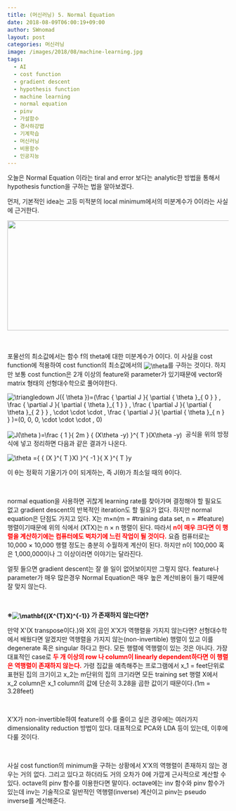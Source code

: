 ```yaml
---
title: (머신러닝) 5. Normal Equation
date: 2018-08-09T06:00:19+09:00
author: SWnomad
layout: post
categories: 머신러닝
image: /images/2018/08/machine-learning.jpg
tags:
  - AI
  - cost function
  - gradient descent
  - hypothesis function
  - machine learning
  - normal equation
  - pinv
  - 가설함수
  - 경사하강법
  - 기계학습
  - 머신러닝
  - 비용함수
  - 인공지능
---
```

오늘은 Normal Equation 이라는 tiral and error 보다는 analytic한 방법을 통해서 hypothesis function을 구하는 법을 알아보겠다.

먼저, 기본적인 idea는 고등 미적분의 local minimum에서의 미분계수가 0이라는 사실에 근거한다.

<img class="aligncenter  wp-image-259" src="/images/2018/08/1-3.jpg" alt="" width="613" height="250" srcset="/images/2018/08/1-3.jpg 900w, /images/2018/08/1-3-300x122.jpg 300w, /images/2018/08/1-3-768x313.jpg 768w" sizes="(max-width: 613px) 100vw, 613px" /> 

&nbsp;

포물선의 최소값에서는 함수 f의 theta에 대한 미분계수가 0이다. 이 사실을 cost function에 적용하여 cost function의 최소값에서의 <img src="https://latex.codecogs.com/gif.latex?\theta" alt="\theta" align="absmiddle" />를 구하는 것이다. 하지만 보통 cost function은 2개 이상의 feature와 parameter가 있기때문에 vector와 matrix 형태의 선형대수학으로 풀어야한다.

<img src="https://latex.codecogs.com/gif.latex?\triangledown&space;J({&space;\theta&space;})=(\frac&space;{&space;\partial&space;J&space;}{&space;\partial&space;{&space;\theta&space;}_{&space;0&space;}&space;}&space;,&space;\frac&space;{&space;\partial&space;J&space;}{&space;\partial&space;{&space;\theta&space;}_{&space;1&space;}&space;}&space;,&space;\frac&space;{&space;\partial&space;J&space;}{&space;\partial&space;{&space;\theta&space;}_{&space;2&space;}&space;}&space;,&space;\cdot&space;\cdot&space;\cdot&space;,&space;\frac&space;{&space;\partial&space;J&space;}{&space;\partial&space;{&space;\theta&space;}_{&space;n&space;}&space;}&space;)=(0,&space;0,&space;0,&space;\cdot&space;\cdot&space;\cdot&space;,&space;0)" alt="\triangledown J({ \theta })=(\frac { \partial J }{ \partial { \theta }_{ 0 } } , \frac { \partial J }{ \partial { \theta }_{ 1 } } , \frac { \partial J }{ \partial { \theta }_{ 2 } } , \cdot \cdot \cdot , \frac { \partial J }{ \partial { \theta }_{ n } } )=(0, 0, 0, \cdot \cdot \cdot , 0)" align="absmiddle" /> 

<img src="https://latex.codecogs.com/gif.latex?J(\theta&space;)=\frac&space;{&space;1&space;}{&space;2m&space;}&space;{&space;(X\theta&space;-y)&space;}^{&space;T&space;}(X\theta&space;-y)" alt="J(\theta )=\frac { 1 }{ 2m } { (X\theta -y) }^{ T }(X\theta -y)" align="absmiddle" />  공식을 위의 방정식에 넣고 정리하면 다음과 같은 결과가 나온다.

<img src="https://latex.codecogs.com/gif.latex?\theta&space;={&space;{&space;(X&space;}^{&space;T&space;}X)&space;}^{&space;-1&space;}{&space;X&space;}^{&space;T&space;}y" alt="\theta ={ { (X }^{ T }X) }^{ -1 }{ X }^{ T }y" align="absmiddle" /> 

이 θ는 정확히 기울기가 0이 되게하는, 즉 J(θ)가 최소일 때의 θ이다.

&nbsp;

normal equation을 사용하면 귀찮게 learning rate를 찾아가며 결정해야 할 필요도 없고 gradient descent의 반복적인 iteration도 할 필요가 없다. 하지만 normal equation은 단점도 가지고 있다. X는 m×n(m = #training data set, n = #feature) 행렬이기때문에 위의 식에서 (XTX)는 n × n 행렬이 된다. 따라서 <span style="color: #ff0000;"><strong>n이 매우 크다면 이 행렬을 계산하기에는 컴퓨터에도 벅차기에 느린 작업이 될 것이다.</strong></span> 요즘 컴퓨터로는 10,000 × 10,000 행렬 정도는 충분히 수월하게 계산이 된다. 하지만 n이 100,000 혹은 1,000,000이나 그 이상이라면 이야기는 달라진다.

얼핏 들으면 gradient descent는 잘 쓸 일이 없어보이지만 그렇지 않다. feature나 parameter가 매우 많은경우 Normal Equation은 매우 높은 계산비용이 들기 때문에 잘 맞지 않는다.

&nbsp;

**※<img src="https://latex.codecogs.com/gif.latex?\mathbf{(X^{T}X)^{-1}}" alt="\mathbf{(X^{T}X)^{-1}}" align="absmiddle" /> 가 존재하지 않는다면?**

만약 X'(X transpose이다.)와 X의 곱인 X&#8217;X가 역행렬을 가지지 않는다면? 선형대수학에서 배웠다면 알겠지만 역행렬을 가지지 않는(non-invertible) 행렬이 있고 이를 degenerate 혹은 singular 하다고 한다. 모든 행렬에 역행렬이 있는 것은 아니다. 가장 대표적인 case로 <span style="color: #ff0000;"><strong>두 개 이상의 row 나 column이 linearly dependent하다면 이 행렬은 역행렬이 존재하지 않는다.</strong></span> 가령 집값을 예측해주는 프로그램에서 x\_1 = feet단위로 표현된 집의 크기이고 x\_2는 m단위의 집의 크기라면 모든 training set 행렬 X에서 x\_2 column은 x\_1 column의 값에 단순히 3.28을 곱한 값이기 때문이다.(1m = 3.28feet)

&nbsp;

X&#8217;X가 non-invertible하여 feature의 수를 줄이고 싶은 경우에는 여러가지 dimensionality reduction 방법이 있다. 대표적으로 PCA와 LDA 등이 있는데, 이후에 다룰 것이다.

&nbsp;

사실 cost function의 minimum을 구하는 상황에서 X&#8217;X의 역행렬이 존재하지 않는 경우는 거의 없다. 그리고 있다고 하더라도 거의 오차가 0에 가깝게 근사적으로 계산할 수 있다. octave의 pinv 함수를 이용한다면 말이다. octave에는 inv 함수와 pinv 함수가 있는데 inv는 기술적으로 일반적인 역행렬(inverse) 계산이고 pinv는 pseudo inverse를 계산해준다.